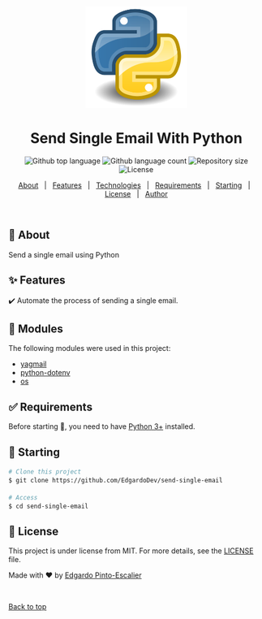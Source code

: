 <div align="center" id="top"> 
<img src="https://github.com/EdgardoDev/MyFiles/blob/main/Python.svg.png?raw=true" alt="Python Logo" height="200" width="200"/>
</div>

<h1 align="center">Send Single Email With Python</h1>

<p align="center">
  <img alt="Github top language" src="https://img.shields.io/github/languages/top/EdgardoDev/send-single-email?color=1976D2">

  <img alt="Github language count" src="https://img.shields.io/github/languages/count/EdgardoDev/send-single-email?color=1976D2">

  <img alt="Repository size" src="https://img.shields.io/github/repo-size/EdgardoDev/send-single-email?color=1976D2">

  <img alt="License" src="https://img.shields.io/github/license/EdgardoDev/send-single-email?color=1976D2">

  <!-- <img alt="Github issues" src="https://img.shields.io/github/issues/{{YOUR_GITHUB_USERNAME}}/send-single-email?color=56BEB8" /> -->

  <!-- <img alt="Github forks" src="https://img.shields.io/github/forks/{{YOUR_GITHUB_USERNAME}}/send-single-email?color=56BEB8" /> -->

  <!-- <img alt="Github stars" src="https://img.shields.io/github/stars/{{YOUR_GITHUB_USERNAME}}/send-single-email?color=56BEB8" /> -->
</p>

<!-- Status -->

<!-- <h4 align="center"> 
	🚧  Send Single Email 🚀 Under construction...  🚧
</h4> 

<hr> -->

<p align="center">
  <a href="#dart-about">About</a> &#xa0; | &#xa0; 
  <a href="#sparkles-features">Features</a> &#xa0; | &#xa0;
  <a href="#rocket-technologies">Technologies</a> &#xa0; | &#xa0;
  <a href="#white_check_mark-requirements">Requirements</a> &#xa0; | &#xa0;
  <a href="#checkered_flag-starting">Starting</a> &#xa0; | &#xa0;
  <a href="#memo-license">License</a> &#xa0; | &#xa0;
  <a href="https://github.com/EdgardoDev" target="_blank">Author</a>
</p>

<br>

## :dart: About ##

Send a single email using Python

## :sparkles: Features ##

:heavy_check_mark: Automate the process of sending a single email.


## :rocket: Modules ##

The following modules were used in this project:

- [yagmail](https://pypi.org/project/yagmail/)
- [python-dotenv](https://pypi.org/project/python-dotenv/)
- [os](https://docs.python.org/3/library/os.html#module-os)

## :white_check_mark: Requirements ##

Before starting :checkered_flag:, you need to have [Python 3+](https://www.python.org/download/releases/3.0/) installed.

## :checkered_flag: Starting ##

```bash
# Clone this project
$ git clone https://github.com/EdgardoDev/send-single-email

# Access
$ cd send-single-email
```

## :memo: License ##

This project is under license from MIT. For more details, see the [LICENSE](LICENSE) file.


Made with :heart: by <a href="https://github.com/EdgardoDev" target="_blank">Edgardo Pinto-Escalier</a>

&#xa0;

<a href="#top">Back to top</a>
